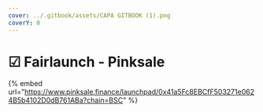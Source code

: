 ```yaml
---
cover: ../.gitbook/assets/CAPA GITBOOK (1).png
coverY: 0
---
```


# ☑ Fairlaunch - Pinksale

{% embed url="https://www.pinksale.finance/launchpad/0x41a5Fc8EBCfF503271e0624B5b4102D0dB761ABa?chain=BSC" %}

